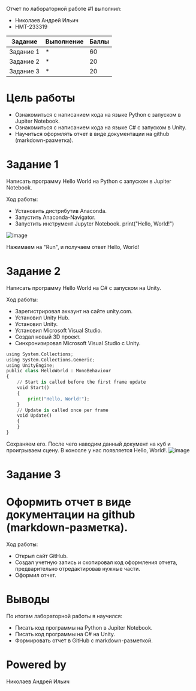 Отчет по лабораторной работе #1 выполнил:
- Николаев Андрей Ильич
- НМТ-233319

| Задание | Выполнение | Баллы |
| ------ | ------ | ------ |
| Задание 1 | * | 60 |
| Задание 2 | * | 20 |
| Задание 3 | * | 20 |

# Цель работы
- Ознакомиться с написанием кода на языке Python с запуском в Jupiter Notebook. 
- Ознакомиться с написанием кода на языке C# с запуском в Unity.
- Научиться оформлять отчет в виде документации на github (markdown-разметка).
# Задание 1
Написать программу Hello World на Python с запуском в Jupiter Notebook.

Ход работы:
- Установить дистрибутив Anaconda.
- Запустить Anaconda-Navigator.
- Запустить инструмент Jupyter Notebook.
print("Hello, World!")

![image](https://github.com/user-attachments/assets/7dc047f8-4f0c-47bb-b18a-c03afbcba173)


Нажимаем на "Run", и получаем ответ Hello, World!
# Задание 2
Написать программу Hello World на C# с запуском на Unity.

Ход работы:
- Зарегистрировал аккаунт на сайте unity.com.
- Установил Unity Hub.
- Установил Unity.
- Установил Microsoft Visual Studio.
- Создал новый 3D проект.
- Синхронизировал Microsoft Visual Studio с Unity.
```py
using System.Collections;
using System.Collections.Generic;
using UnityEngine;
public class HelloWorld : MonoBehaviour
{
    // Start is called before the first frame update
    void Start()
    {
        print("Hello, World!");
    }
    // Update is called once per frame
    void Update()
    {
    }
}

```

Сохраняем его. После чего наводим данный документ на куб и проигрываем сцену. В консоле у нас появляется Hello, World!.
![image](https://github.com/user-attachments/assets/899f60d6-0bd5-4f33-a6e0-43b0e26ae856)

# Задание 3
# Оформить отчет в виде документации на github (markdown-разметка).
Ход работы:
- Открыл сайт GitHub.
- Создал учетную запись и скопировал код оформления отчета, предварительно отредактировав нужные части.
- Оформил отчет.

# Выводы
По итогам лабораторной работы я научился:
- Писать код программы на Python в Jupiter Notebook.
- Писать код программы на C# на Unity.
- Формировать отчет в GitHub с markdown-разметкой.
# Powered by
Николаев Андрей Ильич
